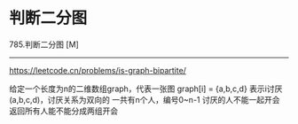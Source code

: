 # 判断二分图

785.判断二分图
[M]

---

https://leetcode.cn/problems/is-graph-bipartite/

给定一个长度为n的二维数组graph，代表一张图
graph[i] = {a,b,c,d} 表示i讨厌(a,b,c,d)，讨厌关系为双向的
一共有n个人，编号0~n-1
讨厌的人不能一起开会
返回所有人能不能分成两组开会